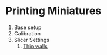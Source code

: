 # Printing Miniatures

1. Base setup
2. Calibration
3. Slicer Settings
   1. [Thin walls](thin-walls/index.md)